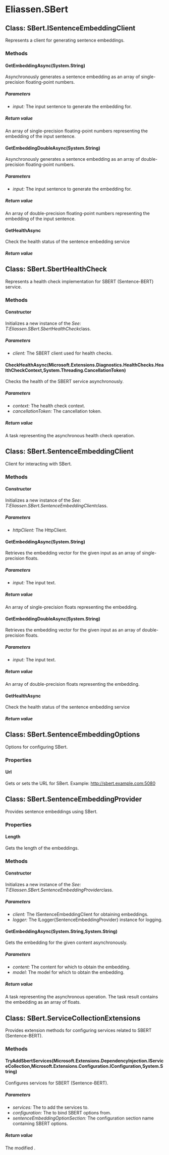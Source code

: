 ﻿# Eliassen.SBert


## Class: SBert.ISentenceEmbeddingClient
Represents a client for generating sentence embeddings. 

### Methods


#### GetEmbeddingAsync(System.String)
Asynchronously generates a sentence embedding as an array of single-precision floating-point numbers. 


##### Parameters
* *input:* The input sentence to generate the embedding for.




##### Return value
An array of single-precision floating-point numbers representing the embedding of the input sentence.



#### GetEmbeddingDoubleAsync(System.String)
Asynchronously generates a sentence embedding as an array of double-precision floating-point numbers. 


##### Parameters
* *input:* The input sentence to generate the embedding for.




##### Return value
An array of double-precision floating-point numbers representing the embedding of the input sentence.



#### GetHealthAsync
Check the health status of the sentence embedding service 


##### Return value




## Class: SBert.SbertHealthCheck
Represents a health check implementation for SBERT (Sentence-BERT) service. 

### Methods


#### Constructor
Initializes a new instance of the 
 *See: T:Eliassen.SBert.SbertHealthCheck*class. 


##### Parameters
* *client:* The SBERT client used for health checks.




#### CheckHealthAsync(Microsoft.Extensions.Diagnostics.HealthChecks.HealthCheckContext,System.Threading.CancellationToken)
Checks the health of the SBERT service asynchronously. 


##### Parameters
* *context:* The health check context.
* *cancellationToken:* The cancellation token.




##### Return value
A task representing the asynchronous health check operation.



## Class: SBert.SentenceEmbeddingClient
Client for interacting with SBert. 

### Methods


#### Constructor
Initializes a new instance of the 
 *See: T:Eliassen.SBert.SentenceEmbeddingClient*class. 


##### Parameters
* *httpClient:* The HttpClient.




#### GetEmbeddingAsync(System.String)
Retrieves the embedding vector for the given input as an array of single-precision floats. 


##### Parameters
* *input:* The input text.




##### Return value
An array of single-precision floats representing the embedding.



#### GetEmbeddingDoubleAsync(System.String)
Retrieves the embedding vector for the given input as an array of double-precision floats. 


##### Parameters
* *input:* The input text.




##### Return value
An array of double-precision floats representing the embedding.



#### GetHealthAsync
Check the health status of the sentence embedding service 


##### Return value




## Class: SBert.SentenceEmbeddingOptions
Options for configuring SBert. 

### Properties

#### Url
Gets or sets the URL for SBert. Example: http://sbert.example.com:5080

## Class: SBert.SentenceEmbeddingProvider
Provides sentence embeddings using SBert. 

### Properties

#### Length
Gets the length of the embeddings.
### Methods


#### Constructor
Initializes a new instance of the 
 *See: T:Eliassen.SBert.SentenceEmbeddingProvider*class. 


##### Parameters
* *client:* The ISentenceEmbeddingClient for obtaining embeddings.
* *logger:* The ILogger{SentenceEmbeddingProvider} instance for logging.




#### GetEmbeddingAsync(System.String,System.String)
Gets the embedding for the given content asynchronously. 


##### Parameters
* *content:* The content for which to obtain the embedding.
* *model:* The model for which to obtain the embedding.




##### Return value
A task representing the asynchronous operation. The task result contains the embedding as an array of floats.



## Class: SBert.ServiceCollectionExtensions
Provides extension methods for configuring services related to SBERT (Sentence-BERT). 

### Methods


#### TryAddSbertServices(Microsoft.Extensions.DependencyInjection.IServiceCollection,Microsoft.Extensions.Configuration.IConfiguration,System.String)
Configures services for SBERT (Sentence-BERT). 


##### Parameters
* *services:* The to add the services to.
* *configuration:* The to bind SBERT options from.
* *sentenceEmbeddingOptionSection:* The configuration section name containing SBERT options.




##### Return value
The modified .

